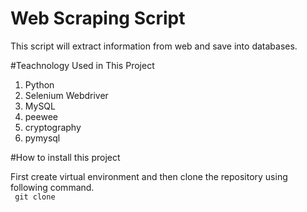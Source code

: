 # Web Scraping Script<br>

This script will extract information from web and save into databases.<br>

#Teachnology Used in This Project<br>
1. Python <br>
2. Selenium Webdriver <br>
3. MySQL <br>
4. peewee <br>
5. cryptography <br>
6. pymysql <br>

#How to install this project <br>

First create virtual environment and then clone the repository using following command. <br>
<code> git clone </code>
